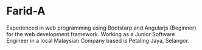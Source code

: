 # Farid-A
Experienced in web programming using Bootstarp and Angularjs (Beginner) for the web development framework. Working as a Junior Software Engineer in a local Malaysian Company based is Petaling Jaya, Selangor. 
